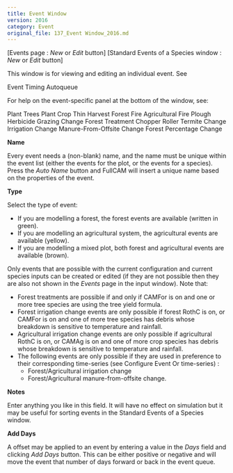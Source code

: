 ```yaml
---
title: Event Window
version: 2016
category: Event
original_file: 137_Event Window_2016.md
---
```


[Events page : *New* or *Edit* button]
[Standard Events of a
Species window : *New* or
*Edit* button]

This window is for viewing and editing an individual event. See

Event Timing
Autoqueue

For help on the event-specific panel at the bottom of the window, see:

Plant Trees
Plant Crop
Thin
Harvest
Forest Fire
Agricultural Fire
Plough
Herbicide
Grazing Change
Forest Treatment
Chopper Roller
Termite Change
Irrigation Change
Manure-From-Offsite Change
Forest Percentage Change

**Name**

Every event needs a (non-blank) name, and the name must be unique within
the event list (either the events for the plot, or the events for a
species). Press the *Auto Name* button and FullCAM will insert a unique
name based on the properties of the event.

**Type**

Select the type of event:

- If you are modelling a forest, the forest events are available
  (written in green).
- If you are modelling an agricultural system, the agricultural events
  are available (yellow).
- If you are modelling a mixed plot, both forest and agricultural events
  are available (brown).

Only events that are possible with the current configuration and current
species inputs can be created or edited (if they are not possible then
they are also not shown in the *Events* page in the input window). Note
that:

- Forest treatments are possible if and only if CAMFor
  is on and one or more tree species are using the tree yield formula.
- Forest irrigation change events are only possible if forest
  RothC is on, or CAMFor is on and one of more tree
  species has debris whose breakdown is sensitive to temperature and
  rainfall.
- Agricultural irrigation change events are only possible if
  agricultural RothC is on, or CAMAg is on and one of more crop species
  has debris whose breakdown is sensitive to temperature and rainfall.
- The following events are only possible if they are used in preference
  to their corresponding time-series (see Configure Event Or
  time-series) :
  - Forest/Agricultural irrigation change
  - Forest/Agricultural manure-from-offsite change.

**Notes**

Enter anything you like in this field. It will have no effect on
simulation but it may be useful for sorting events in the Standard
Events of a Species
window.

**Add Days**

A offset may be applied to an event by entering a value in the *Days*
field and clicking *Add Days* button. This can be either positive or
negative and will move the event that number of days forward or back in
the event queue.